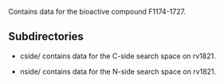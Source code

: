 Contains data for the bioactive compound F1174-1727.

## Subdirectories

- cside/ contains data for the C-side search space on rv1821.

- nside/ contains data for the N-side search space on rv1821.

